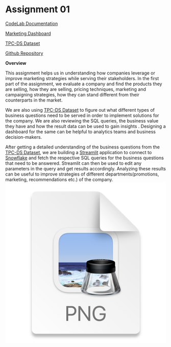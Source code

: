 # Assignment 01


[CodeLab Documentation](https://codelabs-preview.appspot.com/?file_id=1n8mE3_f0qTe8m5An2pvlBcXlbylzqpmeve8I6kLEqpc/#0)

[Marketing Dashboard](https://app.snowflake.com/qefqbdp/ryb09972/#/final-dashboard-dUwVOcGJT)

[TPC-DS Dataset](https://www.tpc.org/tpc_documents_current_versions/pdf/tpc-ds_v2.5.0.pdf)

[Github Repository](https://github.com/AlgoDM-Fall2023-Team4/Assignment01.git)

**Overview**

This assignment helps us in understanding how companies leverage or improve marketing strategies while serving their stakeholders. In the first part of the assignment, we evaluate a company and find the products they are selling, how they are selling, pricing techniques, marketing and campaigning strategies, how they can stand different from their counterparts in the market.

We are also using [TPC-DS Dataset](https://www.tpc.org/tpc_documents_current_versions/pdf/tpc-ds_v2.5.0.pdf) to figure out what different types of business questions need to be served in order to implement solutions for the company. We are also reviewing the SQL queries, the business value they have and how the result data can be used to gain insights .
Designing a dashboard for the same can be helpful to analytics teams and business decision-makers.

After getting a detailed understanding of the business questions from the [TPC-DS Dataset](https://www.tpc.org/tpc_documents_current_versions/pdf/tpc-ds_v2.5.0.pdf), we are building a [Streamlit](https://streamlit.io/) application to connect to [Snowflake](https://www.snowflake.com/en/) and fetch the respective SQL queries for the business questions that need to be answered.
Streamlit can then be used to edit any parameters in the query and get results accordingly. Analyzing these results can be useful to improve strategies of different departments(promotions, marketing, recommendations etc.) of the company.
![img.png](Assets/img.png)
